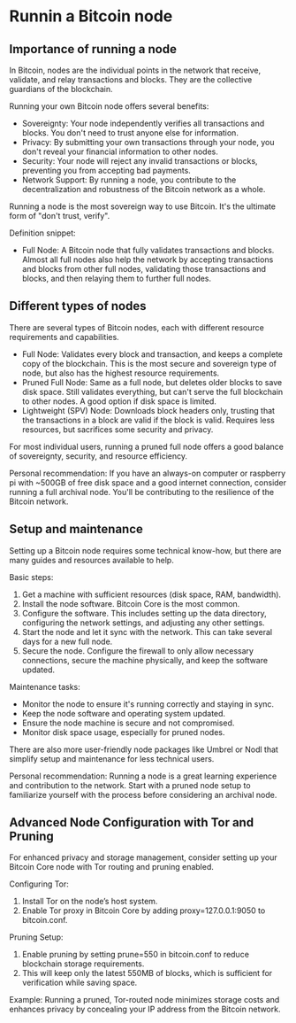 # Runnin a Bitcoin node

## Importance of running a node

In Bitcoin, nodes are the individual points in the network that receive, validate, and relay transactions and blocks. They are the collective guardians of the blockchain.

Running your own Bitcoin node offers several benefits:

* Sovereignty: Your node independently verifies all transactions and blocks. You don't need to trust anyone else for information.
* Privacy: By submitting your own transactions through your node, you don't reveal your financial information to other nodes.
* Security: Your node will reject any invalid transactions or blocks, preventing you from accepting bad payments.
* Network Support: By running a node, you contribute to the decentralization and robustness of the Bitcoin network as a whole.

Running a node is the most sovereign way to use Bitcoin. It's the ultimate form of "don't trust, verify".

Definition snippet:

* Full Node: A Bitcoin node that fully validates transactions and blocks. Almost all full nodes also help the network by accepting transactions and blocks from other full nodes, validating those transactions and blocks, and then relaying them to further full nodes.

## Different types of nodes

There are several types of Bitcoin nodes, each with different resource requirements and capabilities.

* Full Node: Validates every block and transaction, and keeps a complete copy of the blockchain. This is the most secure and sovereign type of node, but also has the highest resource requirements.
* Pruned Full Node: Same as a full node, but deletes older blocks to save disk space. Still validates everything, but can't serve the full blockchain to other nodes. A good option if disk space is limited.
* Lightweight (SPV) Node: Downloads block headers only, trusting that the transactions in a block are valid if the block is valid. Requires less resources, but sacrifices some security and privacy.

For most individual users, running a pruned full node offers a good balance of sovereignty, security, and resource efficiency.

Personal recommendation: If you have an always-on computer or raspberry pi with \~500GB of free disk space and a good internet connection, consider running a full archival node. You'll be contributing to the resilience of the Bitcoin network.

## Setup and maintenance

Setting up a Bitcoin node requires some technical know-how, but there are many guides and resources available to help.

Basic steps:

1. Get a machine with sufficient resources (disk space, RAM, bandwidth).
2. Install the node software. Bitcoin Core is the most common.
3. Configure the software. This includes setting up the data directory, configuring the network settings, and adjusting any other settings.
4. Start the node and let it sync with the network. This can take several days for a new full node.
5. Secure the node. Configure the firewall to only allow necessary connections, secure the machine physically, and keep the software updated.

Maintenance tasks:

* Monitor the node to ensure it's running correctly and staying in sync.
* Keep the node software and operating system updated.
* Ensure the node machine is secure and not compromised.
* Monitor disk space usage, especially for pruned nodes.

There are also more user-friendly node packages like Umbrel or Nodl that simplify setup and maintenance for less technical users.

Personal recommendation: Running a node is a great learning experience and contribution to the network. Start with a pruned node setup to familiarize yourself with the process before considering an archival node.

## Advanced Node Configuration with Tor and Pruning

For enhanced privacy and storage management, consider setting up your Bitcoin Core node with Tor routing and pruning enabled.

Configuring Tor:

1. Install Tor on the node’s host system.
2. Enable Tor proxy in Bitcoin Core by adding proxy=127.0.0.1:9050 to bitcoin.conf.

Pruning Setup:

1. Enable pruning by setting prune=550 in bitcoin.conf to reduce blockchain storage requirements.
2. This will keep only the latest 550MB of blocks, which is sufficient for verification while saving space.

Example: Running a pruned, Tor-routed node minimizes storage costs and enhances privacy by concealing your IP address from the Bitcoin network.
